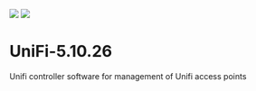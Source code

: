 [![](https://images.microbadger.com/badges/image/lestercovax/unifi.svg)](https://microbadger.com/images/lestercovax/unifi "Get your own image badge on microbadger.com") [![](https://images.microbadger.com/badges/version/lestercovax/unifi.svg)](https://microbadger.com/images/lestercovax/unifi "Get your own version badge on microbadger.com")

# UniFi-5.10.26
Unifi controller software for management of Unifi access points
